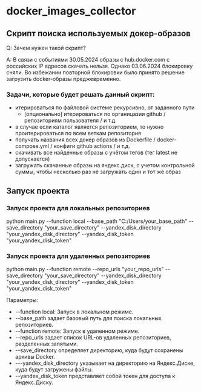 # docker_images_collector

## Скрипт поиска используемых докер-образов

Q: Зачем нужен такой скрипт?

A: В связи с событиями 30.05.2024 образы с hub.docker.com с российских IP адресов скачать нельзя. Однако 03.06.2024 блокировку сняли. Во избежании повторной блокировки было принято решение загрузить docker-образы преджевременно.

### Задачи, которые будет решать данный скрипт:
- итерироваться по файловой системе рекурсивно, от заданного пути
  - [опционально] итерироваться по органицазии github / репозиториям пользователя / и т.д.
- в случае если каталог является репозиторием, то нужно проитерироваться по всем веткам репозитория
- получать названия всех докер образов из Dockerfile / docker-compose.yml / конфиги github actions / и т.д.
- скачивать все найденные образы с учётом тегов (тег latest не допускается)
- загружать скачанные образы на яндекс.диск, с учетом контрольной суммы, чтобы несколько раз не загружать один и тот же образ

## Запуск проекта
### Запуск проекта для локальных репозиториев
python main.py --function local --base_path "C:/Users/your_base_path" --save_directory "your_save_directory" --yandex_disk_directory "your_yandex_disk_directory" --yandex_disk_token "your_yandex_disk_token"

### Запуск проекта для удаленных репозиториев
python main.py --function remote --repo_urls "your_repo_urls" --save_directory "your_save_directory" --yandex_disk_directory "your_yandex_disk_directory" --yandex_disk_token "your_yandex_disk_token"

Параметры:
* --function local: Запуск в локальном режиме.
* --base_path задает базовый путь для поиска локальных репозиториев.
* --function remote: Запуск в удаленном режиме.
* --repo_urls задает список URL-ов удаленных репозиториев, разделенных запятыми.
* --save_directory определяет директорию, куда будут сохранены архивы Docker.
* ---yandex_disk_directory указывает на директорию на Яндекс.Диске, куда будут загружены файлы.
* --yandex_disk_token представляет собой токен для доступа к Яндекс.Диску.

